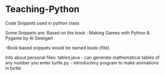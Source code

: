 # Teaching-Python
Code Snippets used in python class

Some Snippets are:
Based on the book : Making Games with Python & Pygame
by Al Sweigart

-Book based snippets would be named book-{file}

Info about personal files:
tables.java - can generate mathematical tables of any number you enter
turtle.py - introductory program to make animations in turtle
